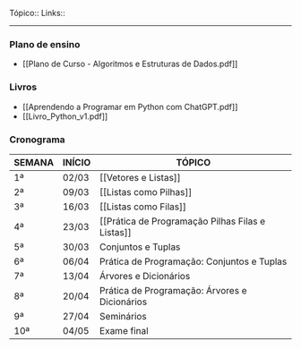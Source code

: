 Tópico::
Links::

---
### Plano de ensino
- [[Plano de Curso - Algoritmos e Estruturas de Dados.pdf]]

### Livros 
- [[Aprendendo a Programar em Python com ChatGPT.pdf]]
- [[Livro_Python_v1.pdf]]
### Cronograma
| SEMANA | INÍCIO | TÓPICO                                           |
| ------ | ------ | ------------------------------------------------ |
| 1ª     | 02/03  | [[Vetores e Listas]]                             |
| 2ª     | 09/03  | [[Listas como Pilhas]]                           |
| 3ª     | 16/03  | [[Listas como Filas]]                            |
| 4ª     | 23/03  | [[Prática de Programação Pilhas Filas e Listas]] |
| 5ª     | 30/03  | Conjuntos e Tuplas                               |
| 6ª     | 06/04  | Prática de Programação: Conjuntos e Tuplas       |
| 7ª     | 13/04  | Árvores e Dicionários                            |
| 8ª     | 20/04  | Prática de Programação: Árvores e Dicionários    |
| 9ª     | 27/04  | Seminários                                       |
| 10ª    | 04/05  | Exame final                                      |
